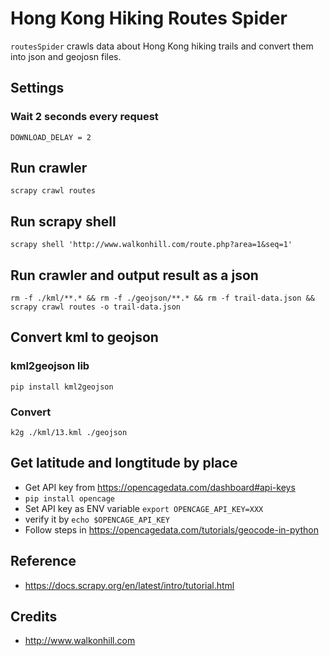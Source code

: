 # Hong Kong Hiking Routes Spider
`routesSpider` crawls data about Hong Kong hiking trails and convert them into json and geojosn files. 

## Settings
### Wait 2 seconds every request
`DOWNLOAD_DELAY = 2`

## Run crawler
`scrapy crawl routes`

## Run scrapy shell
`scrapy shell 'http://www.walkonhill.com/route.php?area=1&seq=1'`

## Run crawler and output result as a json
`rm -f ./kml/**.* && rm -f ./geojson/**.* && rm -f trail-data.json && scrapy crawl routes -o trail-data.json`

## Convert kml to geojson
### kml2geojson lib
`pip install kml2geojson`
### Convert
`k2g ./kml/13.kml ./geojson`

## Get latitude and longtitude by place
- Get API key from https://opencagedata.com/dashboard#api-keys
- `pip install opencage`
- Set API key as ENV variable `export OPENCAGE_API_KEY=XXX`
- verify it by `echo $OPENCAGE_API_KEY`
- Follow steps in https://opencagedata.com/tutorials/geocode-in-python

## Reference
- https://docs.scrapy.org/en/latest/intro/tutorial.html

## Credits
- http://www.walkonhill.com
